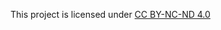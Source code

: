 This project is licensed under [CC BY-NC-ND 4.0](https://creativecommons.org/licenses/by-nc-nd/4.0/?ref=chooser-v1)
